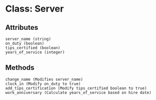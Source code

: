 # Class: Server

## Attributes
```
server_name (string)
on_duty (boolean)
tips_certified (boolean)
years_of_service (integer)
```

## Methods
```
change_name (Modifies server_name)
clock_in (Modify on_duty to true)
add_tips_certification (Modify tips_certified boolean to true)
work_anniversary (Calculate years_of_service based on hire date)
```
